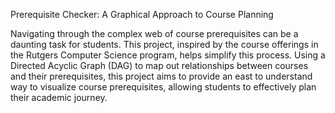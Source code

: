 Prerequisite Checker: A Graphical Approach to Course Planning

Navigating through the complex web of course prerequisites can be a daunting task for students. This project, inspired by the course offerings in the Rutgers Computer Science program, helps simplify this process. Using a Directed Acyclic Graph (DAG) to map out relationships between courses and their prerequisites, this project aims to provide an east to understand way to visualize course prerequisites, allowing students to effectively plan their academic journey.
